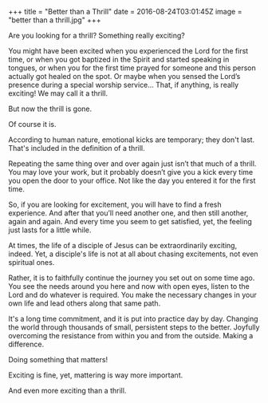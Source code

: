 +++
title = "Better than a Thrill"
date = 2016-08-24T03:01:45Z
image = "better than a thrill.jpg"
+++

Are you looking for a thrill? Something really exciting?

You might have been excited when you experienced the Lord for the first time, or when you got baptized in the Spirit and started speaking in tongues, or when you for the first time prayed for someone and this person actually got healed on the spot. Or maybe when you sensed the Lord’s presence during a special worship service… That, if anything, is really exciting! We may call it a thrill.

But now the thrill is gone.

Of course it is.

According to human nature, emotional kicks are temporary; they don't last. That's included in the definition of a thrill.

Repeating the same thing over and over again just isn’t that much of a thrill. You may love your work, but it probably doesn’t give you a kick every time you open the door to your office. Not like the day you entered it for the first time.

So, if you are looking for excitement, you will have to find a fresh experience. And after that you’ll need another one, and then still another, again and again. And every time you seem to get satisfied, yet, the feeling just lasts for a little while.

At times, the life of a disciple of Jesus can be extraordinarily exciting, indeed. Yet, a disciple's life is not at all about chasing excitements, not even spiritual ones.

Rather, it is to faithfully continue the journey you set out on some time ago. You see the needs around you here and now with open eyes, listen to the Lord and do whatever is required. You make the necessary changes in your own life and lead others along that same path.

It's a long time commitment, and it is put into practice day by day. Changing the world through thousands of small, persistent steps to the better. Joyfully overcoming the resistance from within you and from the outside. Making a difference.

Doing something that matters!

Exciting is fine, yet, mattering is way more important.

And even more exciting than a thrill.
